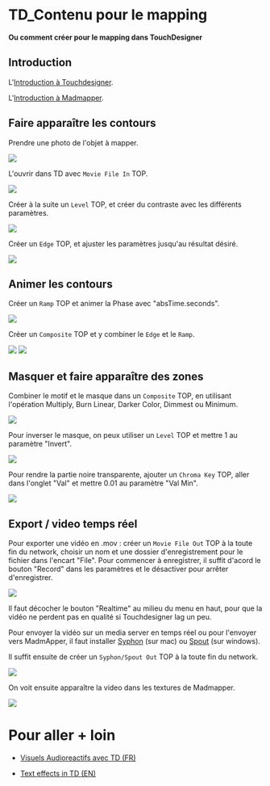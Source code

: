 # TD_Contenu pour le mapping
**Ou comment créer pour le mapping dans TouchDesigner**

## Introduction

L'[Introduction à Touchdesigner](https://github.com/LucieMrc/IntroTD_FR).

L'[Introduction à Madmapper](https://github.com/LucieMrc/Madmapper_2spi).

## Faire apparaître les contours

Prendre une photo de l'objet à mapper.

<img src="images/img1.jpg"/>

L'ouvrir dans TD avec `Movie File In` TOP.

<img src="images/screen3.png"/>

Créer à la suite un `Level` TOP, et créer du contraste avec les différents paramètres.

<img src="images/screen4.png"/>

Créer un `Edge` TOP, et ajuster les paramètres jusqu'au résultat désiré.

<img src="images/screen5.png"/>

## Animer les contours

Créer un `Ramp` TOP et animer la Phase avec "absTime.seconds".

<img src="images/screen6.png"/>

Créer un `Composite` TOP et y combiner le `Edge` et le `Ramp`.

<img src="images/screen7.png"/>

<img src="images/screen8.png"/>

## Masquer et faire apparaître des zones

Combiner le motif et le masque dans un `Composite` TOP, en utilisant l'opération Multiply, Burn Linear, Darker Color, Dimmest ou Minimum.

<img src="images/screen9.png"/>

Pour inverser le masque, on peux utiliser un `Level` TOP et mettre 1 au paramètre "Invert".

<img src="images/screen10.png"/>

Pour rendre la partie noire transparente, ajouter un `Chroma Key` TOP, aller dans l'onglet "Val" et mettre 0.01 au paramètre "Val Min".

<img src="images/screen11.png"/>

## Export / video temps réel

Pour exporter une vidéo en .mov : créer un `Movie File Out` TOP à la toute fin du network, choisir un nom et une dossier d'enregistrement pour le fichier dans l'encart "File". Pour commencer à enregistrer, il suffit d'acord le bouton "Record" dans les paramètres et le désactiver pour arrêter d'enregistrer.

<img src="images/screen15.png"/>

Il faut décocher le bouton "Realtime" au milieu du menu en haut, pour que la vidéo ne perdent pas en qualité si Touchdesigner lag un peu.

Pour envoyer la vidéo sur un media server en temps réel ou pour l'envoyer vers MadmApper, il faut installer [Syphon](https://github.com/Syphon/Simple/releases) (sur mac) ou [Spout](https://leadedge.github.io/) (sur windows).

Il suffit ensuite de créer un `Syphon/Spout Out` TOP à la toute fin du network.

<img src="images/screen1.png"/>

On voit ensuite apparaître la video dans les textures de Madmapper.

<img src="images/screen2.png"/>

# Pour aller + loin

- [Visuels Audioreactifs avec TD (FR)](https://github.com/LucieMrc/TD_audioreact_love)

- [Text effects in TD (EN)](https://github.com/LucieMrc/TD_textEffects)